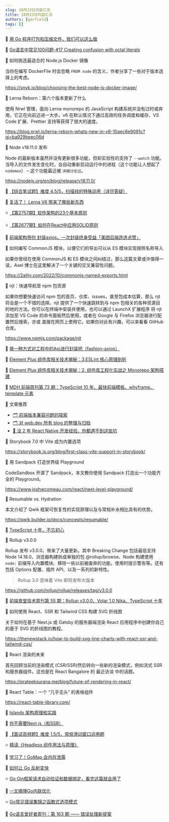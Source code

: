 ```yaml
---
slug: 10月23日内容汇总
title: 10月23日内容汇总
authors: [garfield]
tags: []
---
```


📒 [用 Go 程序打包和压缩文件，我们可以这么做](https://mp.weixin.qq.com/s/wz2cyouDMCwbc38S-qOsAg)

📒 [Go语言中常见100问题-#17 Creating confusion with octal literals](https://mp.weixin.qq.com/s/Jc30Ro4D9vD9kVwPG_VPIA)

📒 如何挑选最适合的 Node.js Docker 镜像

当你在编写 DockerFile 时会忽略 `FROM node` 的含义，作者分享了一些对于版本选择上的考虑。

https://snyk.io/blog/choosing-the-best-node-js-docker-image/

📒 Lerna Reborn：第六个版本更新了什么

使用 Nrwl 管理，面向 Lerna monorepo 的 JavaScript 构建系统并没有过时或弃用，它正在向前迈进一大步。v6 在默认情况下通过高效的任务调度和缓存、VS Code 扩展、Prettier 支持等获得了很大的速度。

https://blog.nrwl.io/lerna-reborn-whats-new-in-v6-10aec6e9091c?gi=ba929beec06d

📒 Node v18.11.0 发布

Node 的最新版本虽然并没有更新很多功能，但却实验性的支持了 `--watch` 功能。当导入的文件发生变化时，会自动重新启动运行中的进程（这个功能让人想起了 `nodemon`） – 这个功能最近被 `详细讨论过`。

https://nodejs.org/en/blog/release/v18.11.0/

📒 [【综合笔试题】难度 4.5/5，扫描线的特殊运用（详尽答疑）](https://mp.weixin.qq.com/s/KA9Zvnkye6bIgzbP_MT6Iw)

📒 [复活了！ Lerna V6 带来了哪些新东西](https://mp.weixin.qq.com/s/6peafvVjmcF65PFSggSLYQ)

⭐️ [【第2757期】软件架构的23个基本原则](https://mp.weixin.qq.com/s/3MwRLM0jDmwv5l6gamFjcw)

⭐️ [【第2677期】如何在React中应用SOLID原则](https://mp.weixin.qq.com/s/iB23DV4hovPDdf5_4TCaOA)

📒 [前端架构带你 封装axios，一次封装终身受益「美团后端连连点赞」](https://juejin.cn/post/7124573626161954823)

📒 如何编写 CommonJS 模块，以便它们的导出可以从 ES 模块实现按照名称导入

如果你曾经在使用 CommonJS 和 ES 模块之间纠结过，那么这篇文章或许值得一读。Axel 博士在这里解决了一个关键的交叉兼容性问题。

https://2ality.com/2022/10/commonjs-named-exports.html

📒 njt：快速导航至 npm 包资源

如果你想要快速访问 npm 包的首页、仓库、issues，甚至包成本估算，那么 njt 将会是一个不错的选择。njt 提供了一个快速跳转到与 npm 包相关的各种资源目的地的方法。你可以在终端中安装并使用，也可以通过 LaunchX 扩展程序 将 njt 添加至 VS Code 的命令面板然后使用，或者在 Google 与 Firefox 浏览器进行配置然后搜索，亦或 直接在网页上使用它。如果你对此有兴趣，可以来看看 GitHub 仓库。

https://www.npmjs.com/package/njt

📒 [换一种方式对工程中的Api进行封装吧（fashion-axios）](https://juejin.cn/post/7142653628904701988)

📒 [Element Plus 组件库相关技术揭秘：3.ESLint 核心原理剖析](https://juejin.cn/post/7153659360177029150)

📒 [Element Plus 组件库相关技术揭秘：2. 组件库工程化实战之 Monorepo 架构搭建](https://juejin.cn/post/7146183222425518093)

📒 [MDH 前端周刊第 73 期：TypeScript 10 年、最快前端模板、whyframe、template 元素](https://mp.weixin.qq.com/s/GaSo704nCAOba7d3XhwCzg)

📒 文章推荐

- [🗂 前端版本兼容问题的探索](https://supercodepower.com/fontend-target)
- [🗂 对 web.dev 所有 blog 的整理与归档](https://supercodepower.com/web-dev-blog)
- [🤯 没 2 年 React Native 开发经验，你都遇不到这些坑](https://supercodepower.com/react-native-tweet)

📒 Storybook 7.0 中 Vite 成为内置选项

https://storybook.js.org/blog/first-class-vite-support-in-storybook/

📒 用 Sandpack 打造世界级 Playground

CodeSandbox 开源了 Sandpack，本文教你使用 Sandpack 打造出一个功能齐全的 Playground。

https://www.joshwcomeau.com/react/next-level-playground/

📒 Resumable vs. Hydration

本文介绍了 Qwik 框架可恢复性的实现原理以及与常规补水相比具有的优势。

https://qwik.builder.io/docs/concepts/resumable/

📒 [TypeScript 十年，不忘初心](https://devblogs.microsoft.com/typescript/ten-years-of-typescript/)

📒 Rollup v3.0.0

Rollup 发布 v3.0.0，带来了大量更新。其中 Breaking Change 包括最低支持 Node 14.18.0、浏览器构建拆成单独的包 @rollup/browse、Node 构建使用 `node:` 前缀导入内置模块、移除一些以前被废弃的功能，使用时提示警告等。还有包括 Options 配置、插件 API、以及一系列的新特性。

> Rollup 3.0 意味着 Vite 即将发布大版本

https://github.com/rollup/rollup/releases/tag/v3.0.0

📒 [前端食堂技术周刊第 55 期：Rollup v3.0.0、Volar 1.0 Nika、TypeScript 十年](https://juejin.cn/post/7155435611619328036)

📒 如何使用 React、SSR 和 Tailwind CSS 构建 SVG 折线图

关于如何在基于 Next.js 或 Gatsby 的服务器端渲染 React 应用程序中创建你自己的基于 SVG 的折线图的教程。

https://thenewstack.io/how-to-build-svg-line-charts-with-react-ssr-and-tailwind-css/

📒 React 渲染的未来

首先回顾当前的渲染模式 (CSR/SSR)然后转向一些新的渲染模式，例如流式 SSR 和服务器组件。这也是在 React Bangalore 的 最近访谈 中的话题。

https://prateeksurana.me/blog/future-of-rendering-in-react/

📒 React Table：一个 “几乎无头” 的表格组件

https://react-table-library.com/

📒 [Islands 架构原理和实践](https://juejin.cn/post/7155300194773860382)

📒 [你不需要Next.js（和SSR）](https://mp.weixin.qq.com/s/BAOrH_-UWliOOc0pFGct-w)

📒 [【面试高频题】难度 1.5/5，常规滑动窗口运用题](https://mp.weixin.qq.com/s/vRiqSVSQOVsShnblV_fDfw)

⭐️ [精读《Headless 组件用法与原理》](https://mp.weixin.qq.com/s/-PSUUDk0JtYRYH7g0viTZg)

📒 [学习了！GoMap 会内存泄露](https://mp.weixin.qq.com/s/TcYo3VWpM3uDpya1XXrX3w)

📒 [如何让 Go 反射变快](https://mp.weixin.qq.com/s/MSGH09uUjSquxGlxnBIUBg)

⭐️ [Go Gin框架请求自动验证和数据绑定，看完这篇就会用了](https://mp.weixin.qq.com/s/cAwc6ZhdUwxkI5VT8LY9Hg)

📒 [一文搞懂Go内联优化](https://mp.weixin.qq.com/s/WfjnwzZvBsymk_DyhAV_6g)

⭐️ [Go常见错误集锦之函数式选项模式](https://mp.weixin.qq.com/s/nc4s289ULpQkGlQuaFbZlQ)

📒 [Go语言爱好者周刊：第 163 期 —— 错误处理新提案](https://mp.weixin.qq.com/s/fVSi3-J7tnaP2AqunW9fWw)
